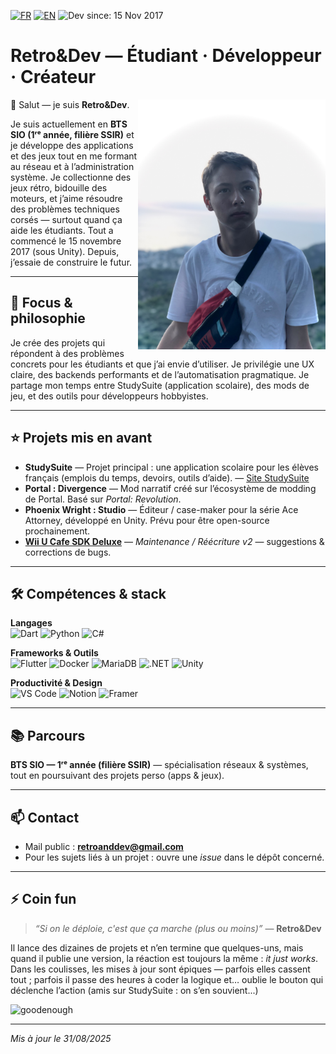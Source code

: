 <!-- README-fr.md (Français) -->
[![FR](https://img.shields.io/badge/Français-FR-red?style=for-the-badge&logo=github)](/README-fr.md)
[![EN](https://img.shields.io/badge/English-EN-blue?style=for-the-badge&logo=github)](/README.md)
![Dev since: 15 Nov 2017](https://img.shields.io/badge/Dev%20depuis-15%20Nov%202017-orange?style=for-the-badge)

# Retro&Dev — Étudiant · Développeur · Créateur
<img align="right" width="300" src="./imgs/Profile.jpeg" />

👋 Salut — je suis **Retro&Dev**.

Je suis actuellement en **BTS SIO (1ʳᵉ année, filière SSIR)** et je développe des applications et des jeux tout en me formant au réseau et à l’administration système. Je collectionne des jeux rétro, bidouille des moteurs, et j’aime résoudre des problèmes techniques corsés — surtout quand ça aide les étudiants. Tout a commencé le 15 novembre 2017 (sous Unity). Depuis, j’essaie de construire le futur.

---

## 🔭 Focus & philosophie
Je crée des projets qui répondent à des problèmes concrets pour les étudiants et que j’ai envie d’utiliser. Je privilégie une UX claire, des backends performants et de l’automatisation pragmatique. Je partage mon temps entre StudySuite (application scolaire), des mods de jeu, et des outils pour développeurs hobbyistes.

---

## ⭐ Projets mis en avant

- **StudySuite** — Projet principal : une application scolaire pour les élèves français (emplois du temps, devoirs, outils d’aide). — [Site StudySuite](https://studysuite.fr)  
- **Portal : Divergence** — Mod narratif créé sur l’écosystème de modding de Portal. Basé sur *Portal: Revolution*.  
- **Phoenix Wright : Studio** — Éditeur / case-maker pour la série Ace Attorney, développé en Unity. Prévu pour être open-source prochainement.  
- [**Wii U Cafe SDK Deluxe**](https://github.com/RetroAndDev/WiiUCafeSDKDeluxe) — *Maintenance / Réécriture v2* — suggestions & corrections de bugs.

---

## 🛠 Compétences & stack
**Langages**  
![Dart](https://img.shields.io/badge/Dart-%230175C2?style=for-the-badge&logo=dart&logoColor=white) ![Python](https://img.shields.io/badge/Python-14354C?style=for-the-badge&logo=python&logoColor=white) ![C#](https://img.shields.io/badge/C%23-239120?style=for-the-badge&logo=c-sharp&logoColor=white)

**Frameworks & Outils**  
![Flutter](https://img.shields.io/badge/Flutter-%2302569B?style=for-the-badge&logo=flutter&logoColor=white) ![Docker](https://img.shields.io/badge/Docker-2496ED?style=for-the-badge&logo=docker&logoColor=white) ![MariaDB](https://img.shields.io/badge/MariaDB-003545?style=for-the-badge&logo=mariadb&logoColor=white) ![.NET](https://img.shields.io/badge/.NET-5C2D91?style=for-the-badge&logo=.net&logoColor=white) ![Unity](https://img.shields.io/badge/Unity-000000?style=for-the-badge&logo=unity&logoColor=white)

**Productivité & Design**  
![VS Code](https://img.shields.io/badge/VS%20Code-0078d7?style=for-the-badge&logo=visual-studio-code&logoColor=white) ![Notion](https://img.shields.io/badge/Notion-000000?style=for-the-badge&logo=notion&logoColor=white) ![Framer](https://img.shields.io/badge/Framer-F24D6E?style=for-the-badge&logo=framer&logoColor=white)

---

## 📚 Parcours
**BTS SIO — 1ʳᵉ année (filière SSIR)** — spécialisation réseaux & systèmes, tout en poursuivant des projets perso (apps & jeux).

---

## 📫 Contact
- Mail public : **retroanddev@gmail.com**  
- Pour les sujets liés à un projet : ouvre une *issue* dans le dépôt concerné.

---

## ⚡ Coin fun
> *“Si on le déploie, c'est que ça marche (plus ou moins)”* — **Retro&Dev**

Il lance des dizaines de projets et n’en termine que quelques-uns, mais quand il publie une version, la réaction est toujours la même : *it just works*. Dans les coulisses, les mises à jour sont épiques — parfois elles cassent tout ; parfois il passe des heures à coder la logique et… oublie le bouton qui déclenche l’action (amis sur StudySuite : on s’en souvient...)

![goodenough](https://media1.tenor.com/m/E7pG0xll1dUAAAAd/david-goodenough-joueur-du-grenier.gif)

---

*Mis à jour le 31/08/2025*
